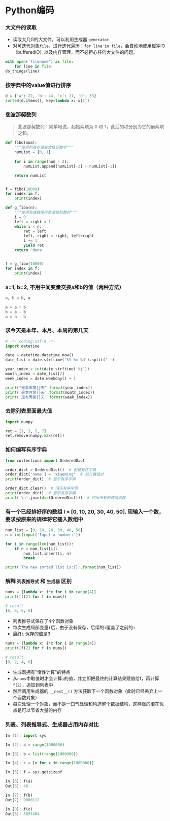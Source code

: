 # Python编码

### 大文件的读取

- 读取大几G的大文件，可以利用生成器 `generator`
- 对可迭代对象`file`，进行迭代遍历：`for line in file`，会自动地使用缓冲IO（bufferedIO）以及内存管理，而不必担心任何大文件的问题。
```python
with open('filename') as file:
	for line in file:
do_things(line)
```

### 按字典中的value值进行排序

```python
d = {'a': 22, 'b': 44, 'c': 11, 'd': 33}
sorted(d.items(), key=lambda x: x[1])
```


### 斐波那契数列

> 斐波那契数列：简单地说，起始两项为 0 和 1，此后的项分别为它的前两项之和。

```python
def fibo(num):
	"""使用列表存储斐波拉契数字"""
    numList = [0, 1]
    
    for i in range(num - 2):
        numList.append(numList[-2] + numList[-1])

    return numList


f = fibo(10000)
for index in f:
    print(index)
```

```python
def g_fibo(n):
    """使用生成器保存斐波拉契数列"""
    i = 0
    left = right = 1
    while i < n:
        ret = left
        left, right = right, left+right
        i += 1
        yield ret
    return 'done'


f = g_fibo(10000)
for index in f:
    print(index)
```

### a=1, b=2, 不用中间变量交换a和b的值（两种方法）
```python
a, b = b, a
```

```python
a = a + b
b = a - b
a = a - b
```


### 求今天是本年、本月、本周的第几天
```python
# -*- coding:utf-8 -*-
import datetime

date = datetime.datetime.now()
date_list = date.strftime('%Y-%m-%d').split('-')

year_index = int(date.strftime('%j'))
month_index = date_list[2]
week_index = date.weekday() + 1

print("是本年第{}天".format(year_index))
print('是本月第{}天'.format(month_index))
print('是本周第{}天'.format(week_index))
```

### 去除列表里面最大值

```python
import numpy

ret = [1, 3, 5, 7]
ret.remove(numpy.max(ret))
```


### 如何编写有序字典

```python
from collections import OrderedDict

order_dict = OrderedDict()  # 创建有序字典
order_dict['name'] = 'xiaoming'  # 加入键值对
print(order_dict)  # 显示有序字典

order_dict.clear()  # 清空有序字典
print(order_dict)  # 显示有序字典
print('\n'.join(dir(OrderedDict)))  # 列出所有的成员函数
```

### 有一个已经排好序的数组 l = [0, 10, 20, 30, 40, 50]. 现输入一个数， 要求按原来的规律将它插入数组中

```python
num_list = [0, 10, 20, 30, 40, 50]
n = int(input('Input a number:'))

for i in range(len(num_list)):
    if n < num_list[i]:
        num_list.insert(i, n)
        break

print('The new sorted list is:{}'.format(num_list))
```

### 解释 `列表推导式` 和 `生成器` 区别

```python
nums = [lambda x: i*x for i in range(4)]
print([f(2) for f in nums])

# result
[6, 6, 6, 6]
```

- 列表推导式保存了4个函数对象
- 每次生成局部变量`i`后，由于没有保存，后续的`i`覆盖了之前的`i`
- 最终`i` 保存的值是3

```python
nums = (lambda x: i*x for i in range(4))
print([f(2) for f in nums])

# result
[0, 2, 4, 6]
```

- 生成器拥有"惰性计算"的特点
- 从`nums`中取值时才会计算`i`的值，并立即把最终的计算结果赋值给f，再计算`f(2)`，追加到列表中
- 然后调用生成器的 `__next__()` 方法获取下一个函数对象（此时已经丢弃上一个函数对象）
- 每次处理一个对象，而不是一口气处理和构造整个数据结构，这样做的潜在优点是可以节省大量的内存

### 列表、列表推导式、生成器占用内存对比

```python
In [1]: import sys

In [2]: a = range(1000000)

In [3]: b = list(range(1000000))

In [4]: c = [x for x in range(1000000)]

In [5]: f = sys.getsizeof

In [6]: f(a)
Out[6]: 48

In [7]: f(b)
Out[7]: 9000112

In [8]: f(c)
Out[8]: 8697464
```
